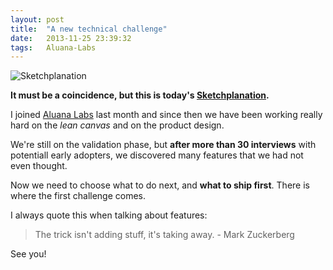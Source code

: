 ```yaml
---
layout: post
title:  "A new technical challenge"
date:   2013-11-25 23:39:32
tags:   Aluana-Labs
---
```


![Sketchplanation](http://f.cl.ly/items/2k3T3C1k333I1a0Y3k32/tumblr_mw0kn3hvbF1su40qeo1_500.jpg)

**It must be a coincidence, but this is today's [Sketchplanation](http://www.sketchplanations.com/post/68011185901/match-challenge-with-skills-for-flow-at-work-i).**

I joined [Aluana Labs](http://www.aluana.com) last month and since then we have been working really hard on the *lean canvas* and on the product design.

We're still on the validation phase, but **after more than 30 interviews** with potentiall early adopters, we discovered many features that we had not even thought.

Now we need to choose what to do next, and **what to ship first**. There is where the first challenge comes.

I always quote this when talking about features:

> The trick isn't adding stuff, it's taking away. - Mark Zuckerberg

See you!
